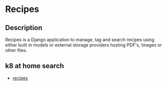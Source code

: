 # Recipes

## Description

Recipes is a Django application to manage, tag and search recipes using either built in models or external storage providers hosting PDF's, Images or other files.

## k8 at home search

- [recipes](https://nanne.dev/k8s-at-home-search/#/recipes)
